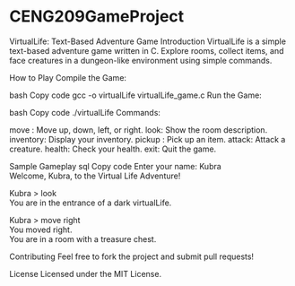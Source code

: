 # CENG209GameProject
VirtualLife: Text-Based Adventure Game
Introduction
VirtualLife is a simple text-based adventure game written in C. Explore rooms, collect items, and face creatures in a dungeon-like environment using simple commands.

How to Play
Compile the Game:

bash
Copy code
gcc -o virtualLife virtualLife_game.c
Run the Game:

bash
Copy code
./virtualLife
Commands:

move <direction>: Move up, down, left, or right.
look: Show the room description.
inventory: Display your inventory.
pickup <item>: Pick up an item.
attack: Attack a creature.
health: Check your health.
exit: Quit the game.

Sample Gameplay
sql
Copy code
Enter your name: Kubra  
Welcome, Kubra, to the Virtual Life Adventure!  

Kubra > look  
You are in the entrance of a dark virtualLife.  

Kubra > move right  
You moved right.  
You are in a room with a treasure chest.

Contributing
Feel free to fork the project and submit pull requests!

License
Licensed under the MIT License.
